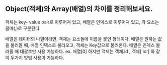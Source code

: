 ## Object(객체)와 Array(배열)의 차이를 정리해보세요.

객체는 key- value pair로 이루어져 있고,
배열은 인덱스로 이루어져 있고, 각 요소는 콤마(,)로 구분된다.

배열은 데이터의 나열이라면, 객체는 요소들에 이름을 붙인 형태이다.
배열은 원하는 값을 불러올 때, 배열 인덱스로 불러오고, 객체는 Key값으로 불러온다.
배열은 인덱스 불러올 때 대괄호만 사용 가능하다. ex. 배열[0]
하지만 객체는 객체.id , 객체['id'] 와 같이 두가지 방법 사용이 가능하다.
